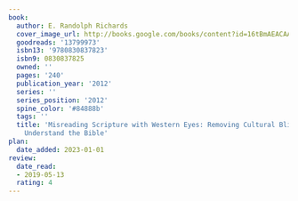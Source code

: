 ```yaml
---
book:
  author: E. Randolph Richards
  cover_image_url: http://books.google.com/books/content?id=16tBmAEACAAJ&printsec=frontcover&img=1&zoom=1&source=gbs_api
  goodreads: '13799973'
  isbn13: '9780830837823'
  isbn9: 0830837825
  owned: ''
  pages: '240'
  publication_year: '2012'
  series: ''
  series_position: '2012'
  spine_color: '#84888b'
  tags: ''
  title: 'Misreading Scripture with Western Eyes: Removing Cultural Blinders to Better
    Understand the Bible'
plan:
  date_added: 2023-01-01
review:
  date_read:
  - 2019-05-13
  rating: 4
---
```

